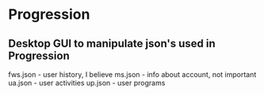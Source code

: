 # Progression

## Desktop GUI to manipulate json's used in Progression
fws.json - user history,  I believe
ms.json - info about account, not important
ua.json - user activities
up.json - user programs